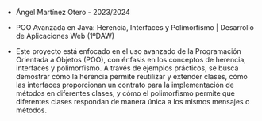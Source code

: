   * Ángel Martínez Otero - 2023/2024
  * POO Avanzada en Java: Herencia, Interfaces y Polimorfismo | Desarrollo de Aplicaciones Web (1ºDAW)
  
  * Este proyecto está enfocado en el uso avanzado de la Programación Orientada a Objetos (POO), con énfasis en los conceptos de herencia, interfaces y polimorfismo. A través de ejemplos prácticos, se busca demostrar cómo la herencia permite reutilizar y extender clases, cómo las interfaces proporcionan un contrato para la implementación de métodos en diferentes clases, y cómo el polimorfismo permite que diferentes clases respondan de manera única a los mismos mensajes o métodos.
